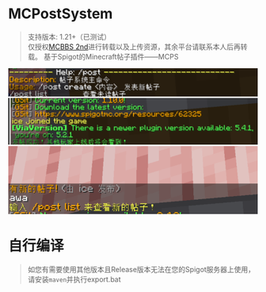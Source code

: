 # MCPostSystem
> 支持版本: 1.21+（已测试）<br/>
> 仅授权<a href="https://www.mcbbs.app">MCBBS 2nd</a>进行转载以及上传资源，其余平台请联系本人后再转载。
基于Spigot的Minecraft帖子插件——MCPS
<img src="imgs/1.png">
<img src="imgs/2.png">
<img src="imgs/3.png">

# 自行编译
> 如您有需要使用其他版本且Release版本无法在您的Spigot服务器上使用，请安装`maven`并执行export.bat
